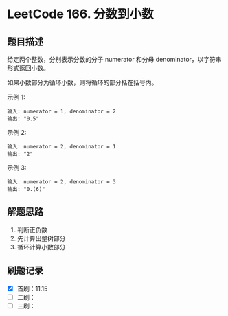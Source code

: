 # LeetCode 166. 分数到小数

## 题目描述

给定两个整数，分别表示分数的分子 numerator 和分母 denominator，以字符串形式返回小数。

如果小数部分为循环小数，则将循环的部分括在括号内。

示例 1:

```
输入: numerator = 1, denominator = 2
输出: "0.5"
```

示例 2:

```
输入: numerator = 2, denominator = 1
输出: "2"
```

示例 3:

```
输入: numerator = 2, denominator = 3
输出: "0.(6)"
```

## 解题思路

1. 判断正负数
2. 先计算出整树部分
3. 循环计算小数部分

## 刷题记录

- [x] 首刷：11.15
- [ ] 二刷：
- [ ] 三刷：
